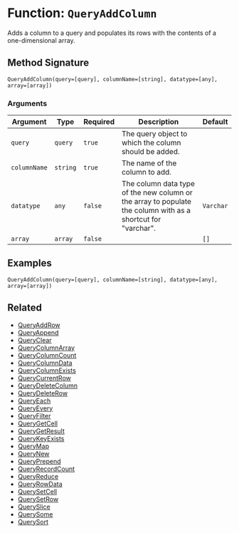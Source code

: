 [comment]: # (Note: This documentation is generated dynamically in the build process.  To modify the contents, change the javadoc on the _invoke method of the BIF class)

# Function: `QueryAddColumn`

Adds a column to a query and populates its rows with the contents of a one-dimensional array.

## Method Signature
```
QueryAddColumn(query=[query], columnName=[string], datatype=[any], array=[array])
```
### Arguments

| Argument | Type | Required | Description | Default |
|----------|------|----------|-------------|---------|
| `query` | `query` | `true` | The query object to which the column should be added. |  |
| `columnName` | `string` | `true` | The name of the column to add. |  |
| `datatype` | `any` | `false` | The column data type of the new column or the array to populate the column with as a shortcut for "varchar". | `Varchar` |
| `array` | `array` | `false` |  | `[]` |

## Examples

```
QueryAddColumn(query=[query], columnName=[string], datatype=[any], array=[array])
```

## Related
  * [QueryAddRow](QueryAddRow.md)
  * [QueryAppend](QueryAppend.md)
  * [QueryClear](QueryClear.md)
  * [QueryColumnArray](QueryColumnArray.md)
  * [QueryColumnCount](QueryColumnCount.md)
  * [QueryColumnData](QueryColumnData.md)
  * [QueryColumnExists](QueryColumnExists.md)
  * [QueryCurrentRow](QueryCurrentRow.md)
  * [QueryDeleteColumn](QueryDeleteColumn.md)
  * [QueryDeleteRow](QueryDeleteRow.md)
  * [QueryEach](QueryEach.md)
  * [QueryEvery](QueryEvery.md)
  * [QueryFilter](QueryFilter.md)
  * [QueryGetCell](QueryGetCell.md)
  * [QueryGetResult](QueryGetResult.md)
  * [QueryKeyExists](QueryKeyExists.md)
  * [QueryMap](QueryMap.md)
  * [QueryNew](QueryNew.md)
  * [QueryPrepend](QueryPrepend.md)
  * [QueryRecordCount](QueryRecordCount.md)
  * [QueryReduce](QueryReduce.md)
  * [QueryRowData](QueryRowData.md)
  * [QuerySetCell](QuerySetCell.md)
  * [QuerySetRow](QuerySetRow.md)
  * [QuerySlice](QuerySlice.md)
  * [QuerySome](QuerySome.md)
  * [QuerySort](QuerySort.md)
